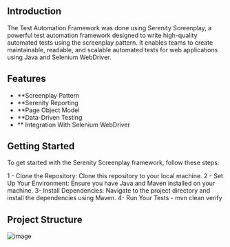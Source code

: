 ## Introduction 

The Test Automation Framework was done using Serenity Screenplay, a powerful test automation framework designed to write high-quality automated tests using the screenplay pattern. It enables teams to create maintainable, readable, and scalable automated tests for web applications using Java and Selenium WebDriver.

## Features 
- **Screenplay Pattern
- **Serenity Reporting
- **Page Object Model
- **Data-Driven Testing
- ** Integration With Selenium WebDriver

## Getting Started
To get started with the Serenity Screenplay framework, follow these steps:

1 - Clone the Repository: Clone this repository to your local machine.
2 - Set Up Your Environment: Ensure you have Java and Maven installed on your machine.
3-  Install Dependencies: Navigate to the project directory and install the dependencies using Maven.
4- Run Your Tests  - mvn clean verify


## Project Structure

![image](https://github.com/NiyiFalade/My-CompApp/assets/28037727/cf0de5f1-cb5a-4188-b016-dd7e5a95056d)

